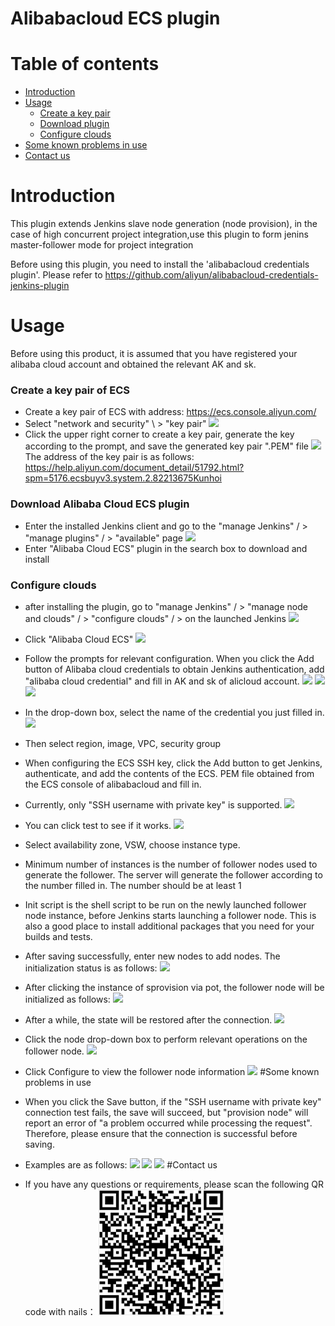 # Alibabacloud ECS plugin
# Table of contents
   * [Introduction](#introduction)
   * [Usage](#usage)
      * [Create a key pair](#Create-a-key-pair-of-ECS)
      * [Download plugin](#Download-Alibaba-Cloud-ECS-plugin)
      * [Configure clouds](#Configure-clouds)
   * [Some known problems in use](#Some-known-problems-in-use)
   * [Contact us](#Contact-us)

# Introduction
This plugin extends Jenkins slave node generation (node provision), in the case of high concurrent 
project integration,use this plugin to form jenins master-follower mode for project integration

Before using this plugin, you need to install the 'alibabacloud credentials plugin'.
Please refer to https://github.com/aliyun/alibabacloud-credentials-jenkins-plugin

# Usage

Before using this product, it is assumed that you have registered your alibaba cloud 
account and obtained the relevant AK and sk.

### Create a key pair of ECS 
* Create a key pair of ECS with address: https://ecs.console.aliyun.com/
* Select "network and security" \ > "key pair"
![](docs/images/alibabacloud.keypair.png)
* Click the upper right corner to create a key pair, generate the key according to the prompt, 
and save the generated key pair ".PEM" file
![](docs/images/alibabacloud.keypairgene.png)
The address of the key pair is as follows:
https://help.aliyun.com/document_detail/51792.html?spm=5176.ecsbuyv3.system.2.82213675Kunhoi



### Download Alibaba Cloud ECS plugin
* Enter the installed Jenkins client and go to the "manage Jenkins" / > "manage plugins" / > "available" page
![](docs/images/jenkins.avail.png)
* Enter "Alibaba Cloud ECS" plugin in the search box to download and install

### Configure clouds 
* after installing the plugin, go to "manage Jenkins" / > "manage node and clouds" / > 
"configure clouds" / > on the launched Jenkins
![](docs/images/jenkins.cloudsConfigure.png)

* Click "Alibaba Cloud ECS" 
![](docs/images/jenkins.cloudDetail.png)
* Follow the prompts for relevant configuration. When you click the Add button of Alibaba cloud credentials to obtain 
Jenkins authentication, add "alibaba cloud credential" and fill in AK and sk of alicloud account.
![](docs/images/jenkins.Credentials.png)
![](docs/images/jenkins.Credentials.check.png)
![](docs/images/jenkins.right.png)
* In the drop-down box, select the name of the credential you just filled in.
![](docs/images/jenkins.testCre.png)
* Then select region, image, VPC, security group

* When configuring the ECS SSH key, click the Add button to get Jenkins, authenticate, and add the contents of the ECS.
PEM file obtained from the ECS console of alibabacloud and fill in.
* Currently, only "SSH username with private key" is supported.
![](docs/images/jenkins.SSH.png)
* You can click test to see if it works.
![](docs/images/jenkins.conn.png)

* Select availability zone, VSW, choose instance type.
* Minimum number of instances is the number of follower nodes used to generate the follower. 
The server will generate the follower according to the number filled in. The number should be at least 1

* Init script is the shell script to be run on the newly launched follower node
instance, before Jenkins starts launching a follower node. This is also a good place to install additional 
packages that you need for your builds and tests.

* After saving successfully, enter new nodes to add nodes. The initialization status is as follows:
![](docs/images/jenkins.nodes.png)
* After clicking the instance of sprovision via pot, the follower node will be initialized as follows:
![](docs/images/jenkins.spot.png)
* After a while, the state will be restored after the connection.
![](docs/images/jenkins.rightspot.png)
* Click the node drop-down box to perform relevant operations on the follower node.
![](docs/images/jenkins.configSpot.png)
* Click Configure to view the follower node information
![](docs/images/jenkins.detailFollower.png)
#Some known problems in use
* When you click the Save button, if the "SSH username with private key" connection test fails, the save 
will succeed, but "provision node" will report an error of "a problem occurred while processing the request". 
Therefore, please ensure that the connection is successful before saving.
* Examples are as follows:
![](docs/images/jenkins.cloud.primaryKey.png)
![](docs/images/jenkins.provision.png)
![](docs/images/jenkins.error.png)
#Contact us
* If you have any questions or requirements, please scan the following QR code with nails：
![](docs/images/nail_group_qr_code.png)

